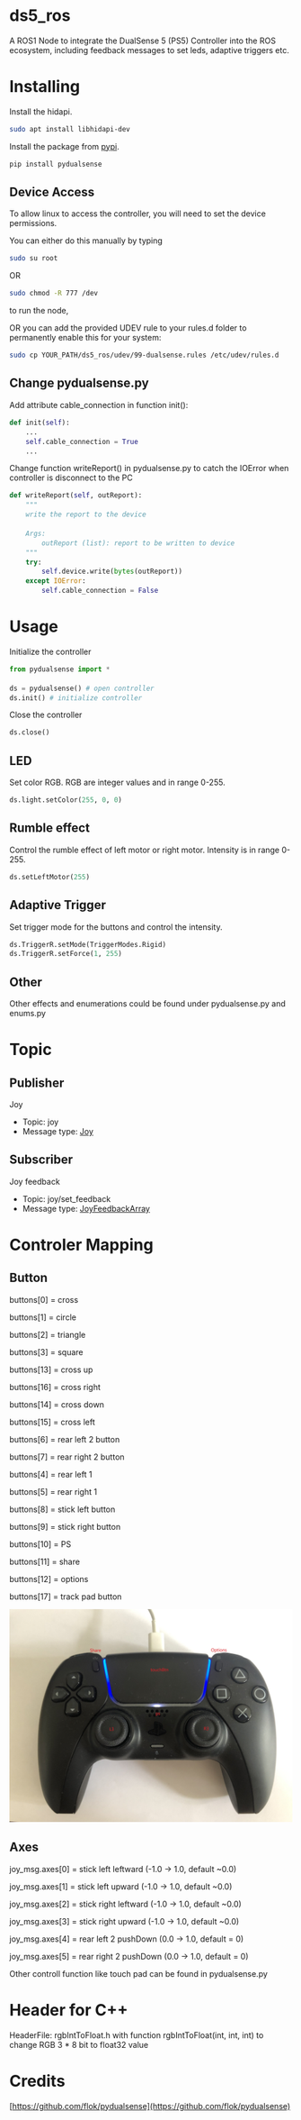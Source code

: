 # ds5_ros

A ROS1 Node to integrate the DualSense 5 (PS5) Controller into the ROS ecosystem, including feedback messages to set leds, adaptive triggers etc.

# Installing

Install the hidapi.

```bash
sudo apt install libhidapi-dev
```
Install the package from [pypi](https://pypi.org/project/pydualsense/).

```bash
pip install pydualsense
```

## Device Access

To allow linux to access the controller, you will need to set the device permissions.

You can either do this manually by typing

```bash
sudo su root
```

OR

```bash
sudo chmod -R 777 /dev
```

to run the node, 

OR you can add the provided UDEV rule to your rules.d folder to permanently enable this for your system:

```bash
sudo cp YOUR_PATH/ds5_ros/udev/99-dualsense.rules /etc/udev/rules.d
```

## Change pydualsense.py

Add attribute cable_connection in function init():

```python
def init(self):
    ...
    self.cable_connection = True
    ...
```

Change function writeReport() in pydualsense.py to catch the IOError when controller is disconnect to the PC

```python
def writeReport(self, outReport):
    """
    write the report to the device

    Args:
        outReport (list): report to be written to device
    """
    try:
        self.device.write(bytes(outReport))
    except IOError:
        self.cable_connection = False
```

# Usage

Initialize the controller

```python
from pydualsense import *

ds = pydualsense() # open controller
ds.init() # initialize controller
```

Close the controller

```python
ds.close() 
```

## LED

Set color RGB. RGB are integer values and in range 0-255.

```python
ds.light.setColor(255, 0, 0)
```
## Rumble effect

Control the rumble effect of left motor or right motor. Intensity is in range 0-255.

```python
ds.setLeftMotor(255)
```
## Adaptive Trigger

Set trigger mode for the buttons and control the intensity.

```python
ds.TriggerR.setMode(TriggerModes.Rigid)
ds.TriggerR.setForce(1, 255)
```

## Other

Other effects and enumerations could be found under pydualsense.py and enums.py

# Topic

## Publisher
Joy
- Topic: joy
- Message type: [Joy](https://docs.ros.org/en/api/sensor_msgs/html/msg/Joy.html)


## Subscriber

Joy feedback
- Topic: joy/set_feedback
- Message type: [JoyFeedbackArray](http://docs.ros.org/en/api/sensor_msgs/html/msg/JoyFeedbackArray.html)

# Controler Mapping

## Button

buttons[0] = cross

buttons[1] = circle

buttons[2] = triangle 

buttons[3] = square

buttons[13] = cross up

buttons[16] = cross right

buttons[14] = cross down

buttons[15] = cross left

buttons[6] = rear left 2 button

buttons[7] = rear right 2 button

buttons[4] = rear left 1

buttons[5] = rear right 1

buttons[8] = stick left button

buttons[9] = stick right button

buttons[10] = PS

buttons[11] = share

buttons[12] = options

buttons[17] = track pad button

![](img/controller_images.jpg)

## Axes

joy_msg.axes[0] = stick left    leftward (-1.0 -> 1.0, default ~0.0)

joy_msg.axes[1] = stick left    upward (-1.0 -> 1.0, default ~0.0)

joy_msg.axes[2] = stick right   leftward (-1.0 -> 1.0, default ~0.0)

joy_msg.axes[3] = stick right   upward (-1.0 -> 1.0, default ~0.0)

joy_msg.axes[4] = rear left 2   pushDown (0.0 -> 1.0, default = 0)

joy_msg.axes[5] = rear right 2  pushDown (0.0 -> 1.0, default = 0)


Other controll function like touch pad can be found in pydualsense.py

# Header for C++

HeaderFile: rgbIntToFloat.h with function rgbIntToFloat(int, int, int) to change RGB 3 * 8 bit to float32 value

# Credits

[https://github.com/flok/pydualsense](https://github.com/flok/pydualsense)
